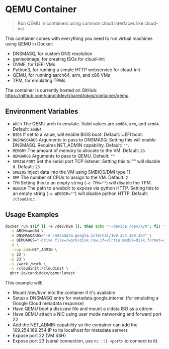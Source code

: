 # QEMU Container

> Run QEMU in containers using common cloud interfaces like cloud-init

This container comes with everything you need to run virtual machines using QEMU in Docker:

- DNSMASQ, for custom DNS resolution
- genisoimage, for creating ISOs for cloud-init
- OVMF, for UEFI VMs
- Python3, for running a simple HTTP webservice for cloud-init
- QEMU, for running aarch64, arm, and x86 VMs
- TPM, for emulating TPMs

The container is currently hosted on GitHub: https://github.com/candiddev/shared/pkgs/container/qemu.

## Environment Variables

- `ARCH` The QEMU arch to emulate.  Valid values are `amd64`, `arm`, and `arm64`.  Default: `amd64`
- `BIOS` If set to a value, will enable BIOS boot.  Default: UEFI boot.
- `DNSMASQARGS` Arguments to pass to DNSMASQ.  Setting this will enable DNSMASQ.  Requires NET_ADMIN capability.  Default: `""`.
- `MEMORY` The amount of memory to allocate to the VM.  Default: `2G`
- `QEMUARGS` Arguments to pass to QEMU.  Default: `""`
- `SERIALPORT` Set the serial port TCP listener.  Setting this to "" will disable it.  Default: `23`
- `SMBIOS` Inject data into the VM using SMBIOS/DMI type 11.
- `SMP` The number of CPUs to assign to the VM.  Default: `2`
- `TPM` Setting this to an empty string (`-e TPM=""`) will disable the TPM.
- `WEBDIR` The path to a webdir to expose via python HTTP.  Setting this to an empty string (`-e WEBDIR=""`) will disable python HTTP.  Default: `/cloudinit`

## Usage Examples

```bash
docker run $(if [[ -e /dev/kvm ]]; then echo "--device /dev/kvm"; fi) \
  -e ARCH=amd64 \
  -e DNSMASQARGS="-A /metadata.google.internal/169.254.169.254" \
  -e QEMUARGS="-drive file=/work/disk.raw,if=virtio,media=disk,format=qcow2,cache=none,index=0 -drive file=/work/cidata.iso,media=cdrom,if=virtio,index=1 -nic user,hostfwd=tcp::22-:22" \
  -d \
  --cap-add=NET_ADMIN \
  -p 22 \
  -p 23 \
  -v /work:/work \
  -v /cloudinit:/cloudinit \
  ghcr.io/candiddev/qemu:latest
```

This example will:
- Mount /dev/kvm into the container if it's available
- Setup a DNSMASQ entry for metadata.google.internal (for emulating a Google Cloud metadata response)
- Have QEMU boot a disk.raw file and mount a cidata ISO as a cdrom
- Have QEMU attach a NIC using user mode networking and forward port 22
- Add the NET_ADMIN capability so the container can add the 169.254.169.254 IP to its localhost for metadata servers
- Expose port 22 (VM SSH)
- Expose port 23 (serial connection, use `nc ::1 <port>` to connect to it)
